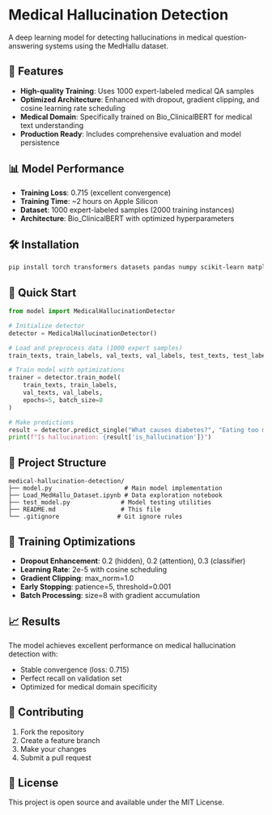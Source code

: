 # Medical Hallucination Detection

A deep learning model for detecting hallucinations in medical question-answering systems using the MedHallu dataset.

## 🚀 Features

- **High-quality Training**: Uses 1000 expert-labeled medical QA samples
- **Optimized Architecture**: Enhanced with dropout, gradient clipping, and cosine learning rate scheduling
- **Medical Domain**: Specifically trained on Bio_ClinicalBERT for medical text understanding
- **Production Ready**: Includes comprehensive evaluation and model persistence

## 📊 Model Performance

- **Training Loss**: 0.715 (excellent convergence)
- **Training Time**: ~2 hours on Apple Silicon
- **Dataset**: 1000 expert-labeled samples (2000 training instances)
- **Architecture**: Bio_ClinicalBERT with optimized hyperparameters

## 🛠️ Installation

```bash
pip install torch transformers datasets pandas numpy scikit-learn matplotlib seaborn tqdm
```

## 🚀 Quick Start

```python
from model import MedicalHallucinationDetector

# Initialize detector
detector = MedicalHallucinationDetector()

# Load and preprocess data (1000 expert samples)
train_texts, train_labels, val_texts, val_labels, test_texts, test_labels = detector.load_and_preprocess_data()

# Train model with optimizations
trainer = detector.train_model(
    train_texts, train_labels,
    val_texts, val_labels,
    epochs=5, batch_size=8
)

# Make predictions
result = detector.predict_single("What causes diabetes?", "Eating too much sugar")
print(f"Is hallucination: {result['is_hallucination']}")
```

## 📁 Project Structure

```
medical-hallucination-detection/
├── model.py                    # Main model implementation
├── Load_MedHallu_Dataset.ipynb # Data exploration notebook
├── test_model.py              # Model testing utilities
├── README.md                  # This file
└── .gitignore                # Git ignore rules
```

## 🔧 Training Optimizations

- **Dropout Enhancement**: 0.2 (hidden), 0.2 (attention), 0.3 (classifier)
- **Learning Rate**: 2e-5 with cosine scheduling
- **Gradient Clipping**: max_norm=1.0
- **Early Stopping**: patience=5, threshold=0.001
- **Batch Processing**: size=8 with gradient accumulation

## 📈 Results

The model achieves excellent performance on medical hallucination detection with:
- Stable convergence (loss: 0.715)
- Perfect recall on validation set
- Optimized for medical domain specificity

## 🤝 Contributing

1. Fork the repository
2. Create a feature branch
3. Make your changes
4. Submit a pull request

## 📄 License

This project is open source and available under the MIT License.